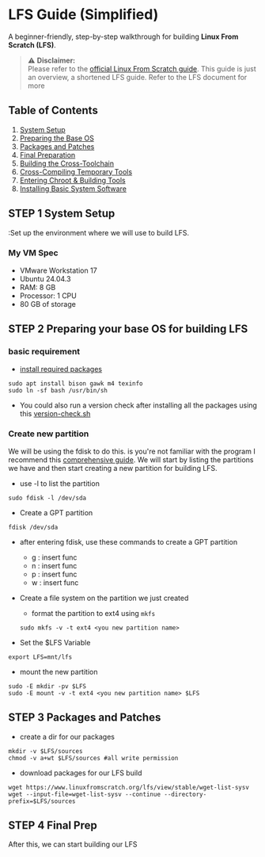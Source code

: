 # LFS Guide (Simplified)
A beginner-friendly, step-by-step walkthrough for building **Linux From Scratch (LFS)**.

> ⚠️ **Disclaimer:**  
> Please refer to the [official Linux From Scratch guide](https://www.linuxfromscratch.org/lfs/view/stable/index.html). This guide is just an overview, a shortened LFS guide. Refer to the LFS document for more

## Table of Contents
1. [System Setup](#1-system-setup)
2. [Preparing the Base OS](#2-preparing-the-base-os)
3. [Packages and Patches](#3-packages-and-patches)
4. [Final Preparation](#4-final-preparation)
5. [Building the Cross-Toolchain](#5-building-the-cross-toolchain)
6. [Cross-Compiling Temporary Tools](#6-cross-compiling-temporary-tools)
7. [Entering Chroot & Building Tools](#7-entering-chroot--building-tools)
8. [Installing Basic System Software](#8-installing-basic-system-software)

## STEP 1 System Setup
:Set up the environment where we will use to build LFS. 

### My VM Spec
- VMware Workstation 17
- Ubuntu 24.04.3
- RAM: 8 GB
- Processor: 1 CPU
- 80 GB of storage

## STEP 2 Preparing your base OS for building LFS

### basic requirement 
- [install required packages](https://www.linuxfromscratch.org/lfs/view/10.1-rc1/chapter02/hostreqs.html)
```shell
sudo apt install bison gawk m4 texinfo 
sudo ln -sf bash /usr/bin/sh
```
- You could also run a version check after installing all the packages using this [version-check.sh](https://www.linuxfromscratch.org/lfs/view/10.1-rc1/chapter02/hostreqs.html)

### Create new partition

We will be using the fdisk to do this. is you're not familiar with the program I recommend this [comprehensive guide](https://www.howtogeek.com/106873/how-to-use-fdisk-to-manage-partitions-on-linux/). We will start by listing the partitions we have and then start creating a new partition for building LFS.

- use -l to list the partition
```shell
sudo fdisk -l /dev/sda
```
- Create a GPT partition
```shell
fdisk /dev/sda
```
- after entering fdisk, use these commands to create a GPT partition

    - g : insert func
    - n : insert func
    - p : insert func
    - w : insert func

- Create a file system on the partition we just created 

    - format the partition to ext4 using ```mkfs```
    ```shell
    sudo mkfs -v -t ext4 <you new partition name>
    ```
- Set the $LFS Variable

```shell
export LFS=mnt/lfs
```
- mount the new partition
```shell
sudo -E mkdir -pv $LFS
sudo -E mount -v -t ext4 <you new partition name> $LFS
```

## STEP 3 Packages and Patches

- create a dir for our packages
```shell
mkdir -v $LFS/sources
chmod -v a+wt $LFS/sources #all write permission
```
- download packages for our LFS build 
```shell
wget https://www.linuxfromscratch.org/lfs/view/stable/wget-list-sysv
wget --input-file=wget-list-sysv --continue --directory-prefix=$LFS/sources
```

## STEP 4 Final Prep
After this, we can start building our LFS